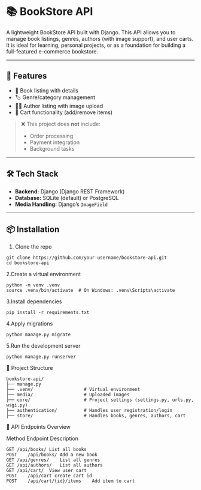 # 📚 BookStore API

A lightweight BookStore API built with Django. This API allows you to manage book listings, genres, authors (with image support), and user carts. It is ideal for learning, personal projects, or as a foundation for building a full-featured e-commerce bookstore.

---

## 🚀 Features

- 📖 Book listing with details
- 🏷️ Genre/category management
- 👨‍💼 Author listing with image upload
- 🛒 Cart functionality (add/remove items)

> ❌ This project does **not** include:
> - Order processing
> - Payment integration
> - Background tasks

---

## 🛠️ Tech Stack

- **Backend:** Django (Django REST Framework)
- **Database:** SQLite (default) or PostgreSQL
- **Media Handling:** Django’s `ImageField`

---

## 📦 Installation

1. Clone the repo

```
git clone https://github.com/your-username/bookstore-api.git
cd bookstore-api
```
2.Create a virtual environment
```
python -m venv .venv
source .venv/bin/activate  # On Windows: .venv\Scripts\activate
```
3.Install dependencies
```
pip install -r requirements.txt
```
4.Apply migrations
```
python manage.py migrate
```
5.Run the development server
```
python manage.py runserver
```
📂 Project Structure
```
bookstore-api/
├── manage.py
├── .venv/                   # Virtual environment
├── media/                   # Uploaded images
├── core/                    # Project settings (settings.py, urls.py, wsgi.py)
├── authentication/          # Handles user registration/login
├── store/                   # Handles books, genres, authors, cart
```


📮 API Endpoints Overview

Method	Endpoint	Description
```
GET	/api/books/	List all books
POST	/api/books/	Add a new book
GET	/api/genres/	List all genres
GET	/api/authors/	List all authors
GET	/api/cart/	View user cart
POST	/api/cart create cart id
POST	/api/cart/{id}/items	Add item to cart
```
